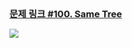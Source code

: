 ### [문제 링크 #100. Same Tree](https://leetcode.com/problems/same-tree/)

![](https://images.velog.io/images/yujo/post/e883a811-ad39-4546-9c2d-9ee10bfa915d/image.png)
